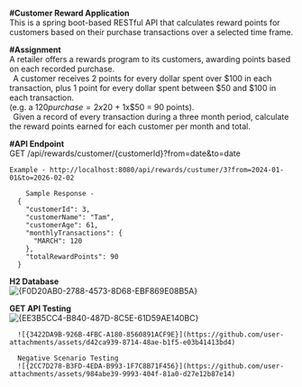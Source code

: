 __#Customer Reward Application__  
  This is a spring boot-based RESTful API that calculates reward points for customers based on their purchase transactions over a selected time frame.

__#Assignment__    
A retailer offers a rewards program to its customers, awarding points based on each recorded purchase.  
  
A customer receives 2 points for every dollar spent over $100 in each transaction, plus 1 point for every dollar spent between $50 and $100 in each transaction.   
(e.g. a $120 purchase = 2x$20 + 1x$50 = 90 points).   
  
Given a record of every transaction during a three month period, calculate the reward points earned for each customer per month and total.  


  
__#API Endpoint__  
    GET /api/rewards/customer/{customerId}?from=date&to=date

    Example - http://localhost:8080/api/rewards/custumer/3?from=2024-01-01&to=2026-02-02

        Sample Response - 
      {
        "customerId": 3,
        "customerName": "Tam",
        "customerAge": 61,
        "monthlyTransactions": {
          "MARCH": 120
        },
        "totalRewardPoints": 90
      }

__H2 Database__   
      ![{F0D20AB0-2788-4573-8D68-EBF869E08B5A}](https://github.com/user-attachments/assets/aeb5b5bc-a118-4ad7-86f9-cd5dacca218b)

__GET API Testing__  
      ![{EE3B5CC4-B840-487D-8C5E-61D59AE140BC}](https://github.com/user-attachments/assets/2d431afe-d3eb-4031-afe9-832d9fb60e28)
      
      ![{3422DA9B-926B-4FBC-A180-8560891ACF9E}](https://github.com/user-attachments/assets/d42ca939-8714-48ae-b1f5-e03b41413bd4)

      Negative Scenario Testing
      ![{2CC7D278-B3FD-4EDA-B993-1F7C8B71F456}](https://github.com/user-attachments/assets/984abe39-9993-404f-81a0-d27e12b87e14)



